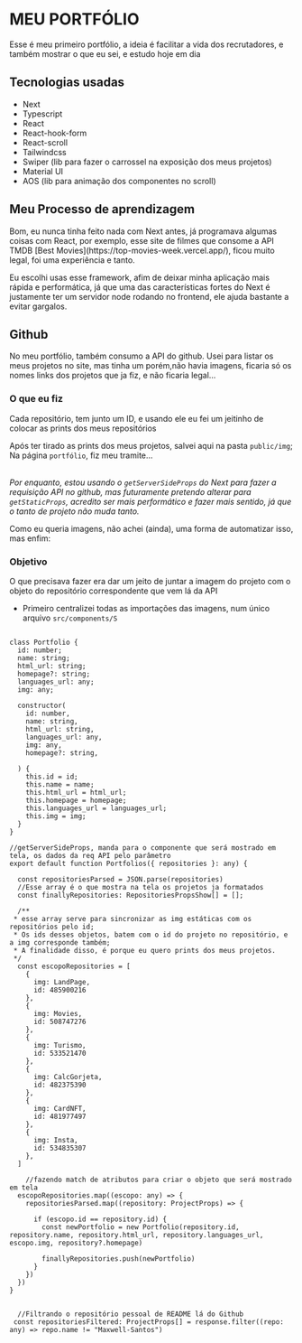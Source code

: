 # MEU PORTFÓLIO

<p>Esse é meu primeiro portfólio, a ideia é facilitar a vida dos recrutadores, e também mostrar o que eu sei, e estudo hoje em dia</p>

## Tecnologias usadas

- Next
- Typescript
- React
- React-hook-form
- React-scroll
- Tailwindcss 
- Swiper (lib para fazer o carrossel na exposição dos meus projetos)
- Material UI
- AOS (lib para animação dos componentes no scroll)


## Meu Processo de aprendizagem

<p>
Bom, eu nunca tinha feito nada com Next antes, já programava algumas coisas com React, por exemplo, esse site de filmes que consome a API TMDB [Best Movies](https://top-movies-week.vercel.app/), ficou muito legal, foi uma experiência e tanto.
</p>

<p>Eu escolhi usas esse framework, afim de deixar minha aplicação mais rápida e performática, já que uma das características fortes do Next é justamente ter um servidor node rodando no frontend, ele ajuda bastante a evitar gargalos.</p>

## Github
<p>No meu portfólio, também consumo a API do github. Usei para listar os meus projetos no site, mas tinha um porém,não havia imagens, ficaria só os nomes links dos projetos que ja fiz, e não ficaria legal...</p>

### O que eu fiz
<p>Cada repositório, tem junto um ID, e usando ele eu fei um jeitinho de colocar as prints dos meus repositórios</p>

Após ter tirado as prints dos meus projetos, salvei aqui na pasta <code>public/img</code>;
Na página <code>portfólio</code>, fiz meu tramite...

</br>
<i>Por enquanto, estou usando o <code>getServerSideProps</code> do Next para fazer a requisição API no github, mas futuramente pretendo alterar para <code>getStaticProps</code>, acredito ser mais performático e fazer mais sentido, já que o tanto de projeto não muda tanto.</i>

<p>Como eu queria imagens, não achei (ainda), uma forma de automatizar isso, mas enfim:</p>

### Objetivo
<p>O que precisava fazer era dar um jeito de juntar a imagem do projeto com o objeto do repositório correspondente que vem lá da API</p>

- Primeiro centralizei todas as importações das imagens, num único arquivo <code>src/components/S</code>

```tsx

class Portfolio {
  id: number;
  name: string;
  html_url: string;
  homepage?: string;
  languages_url: any;
  img: any;

  constructor(
    id: number,
    name: string,
    html_url: string,
    languages_url: any,
    img: any,
    homepage?: string,

  ) {
    this.id = id;
    this.name = name;
    this.html_url = html_url;
    this.homepage = homepage;
    this.languages_url = languages_url;
    this.img = img;
  }
}

//getServerSideProps, manda para o componente que será mostrado em tela, os dados da req API pelo parâmetro
export default function Portfolios({ repositories }: any) {

  const repositoriesParsed = JSON.parse(repositories)
  //Esse array é o que mostra na tela os projetos ja formatados 
  const finallyRepositories: RepositoriesPropsShow[] = [];

  /**
 * esse array serve para sincronizar as img estáticas com os repositórios pelo id;
 * Os ids desses objetos, batem com o id do projeto no repositório, e a img corresponde também;
 * A finalidade disso, é porque eu quero prints dos meus projetos.
 */
  const escopoRepositories = [
    {
      img: LandPage,
      id: 485900216
    },
    {
      img: Movies,
      id: 508747276
    },
    {
      img: Turismo,
      id: 533521470
    },
    {
      img: CalcGorjeta,
      id: 482375390
    },
    {
      img: CardNFT,
      id: 481977497
    },
    {
      img: Insta,
      id: 534835307
    },
  ]

    //fazendo match de atributos para criar o objeto que será mostrado em tela
  escopoRepositories.map((escopo: any) => {
    repositoriesParsed.map((repository: ProjectProps) => {

      if (escopo.id == repository.id) {
        const newPortfolio = new Portfolio(repository.id, repository.name, repository.html_url, repository.languages_url, escopo.img, repository?.homepage)

        finallyRepositories.push(newPortfolio)
      }
    })
  })
}


  //Filtrando o repositório pessoal de README lá do Github
 const repositoriesFiltered: ProjectProps[] = response.filter((repo: any) => repo.name != "Maxwell-Santos")
```



